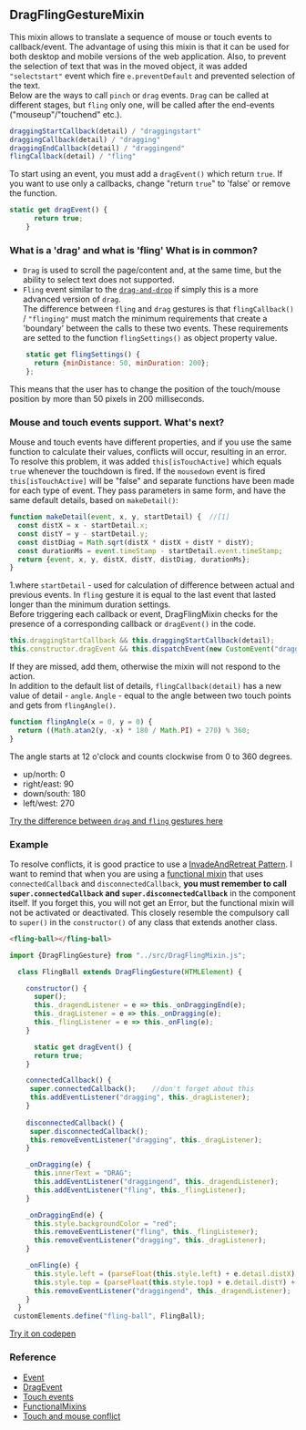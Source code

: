 ## DragFlingGestureMixin
This mixin allows to translate a sequence of mouse or touch events to callback/event. The advantage of using this mixin is that it can be used for both desktop and mobile versions of the web application. Also, to prevent the selection of text that was in the moved object, it was added `"selectstart"` event which fire `e.preventDefault` and prevented selection of the text.<br>
Below are the ways to call `pinch` or `drag` events. `Drag` can be called at different stages, but `fling` only one, will be called after the end-events ("mouseup"/"touchend" etc.).
```javascript
draggingStartCallback(detail) / "draggingstart"
draggingCallback(detail) / "dragging"
draggingEndCallback(detail) / "draggingend"
flingCallback(detail) / "fling"
```
To start using an event, you must add a `dragEvent()` which return `true`. If you want to use only a callbacks, change "return `true`" to 'false' or remove the function.
```javascript
static get dragEvent() {
      return true;
    }
```
### What is a 'drag' and what is 'fling' What is in common? 
* `Drag` is used to scroll the page/content and, at the same time, but the ability to select text does not supported. <br>
* `Fling` event similar to the [`drag-and-drop`](https://ru.wikipedia.org/wiki/Drag-and-drop) if simply this is a more advanced version of `drag`. <br>
The difference between `fling` and `drag` gestures is that `flingCallback()` / `"flinging"` must match the minimum requirements that create a 'boundary' between the calls to these two events. These requirements are setted to the function `flingSettings()` as object property value. 
```javascript
    static get flingSettings() {
      return {minDistance: 50, minDuration: 200};
    };
```
This means that the user has to change the position of the touch/mouse position by more than 50 pixels in 200 milliseconds.<br>
### Mouse and touch events support. What's next?
Mouse and touch events have different properties, and if you use the same function to calculate their values, conflicts will occur, resulting in an error. To resolve this problem, it was added `this[isTouchActive]` which equals `true` whenever the touchdown is fired. If the `mousedown` event is fired `this[isTouchActive]` will be "false" and separate functions have been made for each type of event. They pass parameters in same form, and have the same default details, based on `makeDetail()`:
```javascript
function makeDetail(event, x, y, startDetail) {  //[1]
  const distX = x - startDetail.x; 
  const distY = y - startDetail.y;
  const distDiag = Math.sqrt(distX * distX + distY * distY);
  const durationMs = event.timeStamp - startDetail.event.timeStamp;
  return {event, x, y, distX, distY, distDiag, durationMs};
}
```
1.where `startDetail` - used for calculation of difference between actual and previous events. In `fling` gesture it is equal to the last event that lasted longer than the minimum duration settings.<br>
Before triggering each callback or event, DragFlingMixin checks for the presence of a corresponding callback or `dragEvent()` in the code.
```javascript
this.draggingStartCallback && this.draggingStartCallback(detail); 
this.constructor.dragEvent && this.dispatchEvent(new CustomEvent("draggingstart", {bubbles: true, detail}));
```
If they are missed, add them, otherwise the mixin will not respond to the action.<br>
In addition to the default list of details, `flingCallback(detail)` has a new value of detail - `angle`.
`Angle` - equal to the angle between two touch points and gets from `flingAngle()`.

```javascript
function flingAngle(x = 0, y = 0) {
  return ((Math.atan2(y, -x) * 180 / Math.PI) + 270) % 360;
}
```
The angle starts at 12 o'clock and counts clockwise from 0 to 360 degrees.
   * up/north:   0
   * right/east: 90
   * down/south: 180
   * left/west:  270
   
[Try the difference between `drag` and `fling` gestures here](https://rawgit.com/Halochkin/Components/master/Gestures/GesturesTest1.html)
### Example
To resolve conflicts, it is good practice to use a [InvadeAndRetreat Pattern](https://github.com/orstavik/JoiComponents/blob/master/book/chapter3/Pattern2_InvadeAndRetreat.md). 
I want to remind that when you are using a [functional mixin](https://github.com/orstavik/JoiComponents/blob/master/book/chapter2/Pattern2_FunctionalMixin.md) that uses `connectedCallback` and `disconnectedCallback`,
**you must remember to call `super.connectedCallback` and `super.disconnectedCallback`** in the component itself. 
If you forget this, you will not get an Error, but the functional mixin will not be activated or deactivated.
This closely resemble the compulsory call to `super()` in the `constructor()` of any class that extends another class. 
```html
<fling-ball></fling-ball>
```
```javascript
import {DragFlingGesture} from "../src/DragFlingMixin.js";

  class FlingBall extends DragFlingGesture(HTMLElement) {

    constructor() {
      super();
      this._dragendListener = e => this._onDraggingEnd(e);
      this._dragListener = e => this._onDragging(e);
      this._flingListener = e => this._onFling(e);
    }

      static get dragEvent() {
      return true;
    }

    connectedCallback() {
     super.connectedCallback();    //don't forget about this
     this.addEventListener("dragging", this._dragListener);
    }
    
    disconnectedCallback() {
     super.disconnectedCallback();
     this.removeEventListener("dragging", this._dragListener);
    }

    _onDragging(e) {
      this.innerText = "DRAG";
      this.addEventListener("draggingend", this._dragendListener);
      this.addEventListener("fling", this._flingListener);
    }

    _onDraggingEnd(e) {
      this.style.backgroundColor = "red";
      this.removeEventListener("fling", this._flingListener);
      this.removeEventListener("dragging", this._dragListener);
    }

    _onFling(e) {
      this.style.left = (parseFloat(this.style.left) + e.detail.distX) + "px";
      this.style.top = (parseFloat(this.style.top) + e.detail.distY) + "px";
      this.removeEventListener("draggingend", this._dragendListener);
    }
  }
 customElements.define("fling-ball", FlingBall);
```
[Try it on codepen](https://codepen.io/Halochkin/pen/JZBWQp?editors=0010)
### Reference
* [Event](https://developer.mozilla.org/en-US/docs/Web/API/Event)
* [DragEvent](https://developer.mozilla.org/en-US/docs/Web/API/DragEvent)
* [Touch events](https://developer.mozilla.org/en-US/docs/Web/API/Touch_events)
* [FunctionalMixins](https://github.com/orstavik/JoiComponents/blob/master/book/chapter2/Pattern2_FunctionalMixin.md)
* [Touch and mouse conflict](https://github.com/orstavik/JoiComponents/blob/master/book/chapter3/Problem_touch_the_mouse.md)


